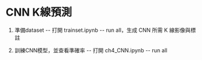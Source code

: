 # CNN K線預測

1. 準備dataset
-- 打開 trainset.ipynb 
-- run all，生成 CNN 所需 K 線影像與標註

2. 訓練CNN模型，並查看準確率 
-- 打開 ch4_CNN.ipynb
-- run all